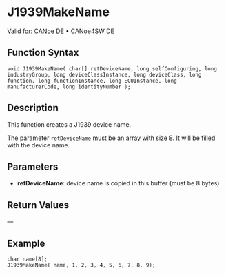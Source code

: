 # J1939MakeName

[Valid for: CANoe DE](../../../../Shared/FeatureAvailability.md) • CANoe4SW DE

## Function Syntax

```plaintext
void J1939MakeName( char[] retDeviceName, long selfConfiguring, long industryGroup, long deviceClassInstance, long deviceClass, long function, long functionInstance, long ECUInstance, long manufacturerCode, long identityNumber );
```

## Description

This function creates a J1939 device name.

The parameter `retDeviceName` must be an array with size 8. It will be filled with the device name.

## Parameters

- **retDeviceName**: device name is copied in this buffer (must be 8 bytes)

## Return Values

—

## Example

```plaintext
char name[8];
J1939MakeName( name, 1, 2, 3, 4, 5, 6, 7, 8, 9);
```
